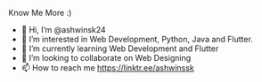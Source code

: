 Know Me More :)
- 👋 Hi, I’m @ashwinsk24
- 👀 I’m interested in Web Development, Python, Java and Flutter.
- 🌱 I’m currently learning Web Development and Flutter
- 💞️ I’m looking to collaborate on Web Designing
- 📫 How to reach me https://linktr.ee/ashwinssk

<!---
ashwinsk24/ashwinsk24 is a ✨ special ✨ repository because its `README.md` (this file) appears on your GitHub profile.
You can click the Preview link to take a look at your changes.
--->
